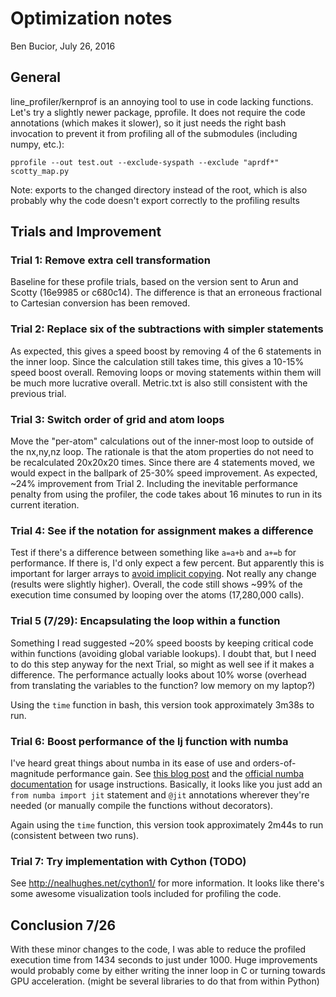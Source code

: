 # Optimization notes
Ben Bucior, July 26, 2016

## General
line_profiler/kernprof is an annoying tool to use in code lacking functions.  Let's try a slightly newer package, pprofile.  It does not require the code annotations (which makes it slower), so it just needs the right bash invocation to prevent it from profiling all of the submodules (including numpy, etc.):

`pprofile --out test.out --exclude-syspath --exclude "aprdf*" scotty_map.py`

Note: exports to the changed directory instead of the root, which is also probably why the code doesn't export correctly to the profiling results


## Trials and Improvement
### Trial 1: Remove extra cell transformation
Baseline for these profile trials, based on the version sent to Arun and Scotty (16e9985 or c680c14).  The difference is that an erroneous fractional to Cartesian conversion has been removed.

### Trial 2: Replace six of the subtractions with simpler statements
As expected, this gives a speed boost by removing 4 of the 6 statements in the inner loop.  Since the calculation still takes time, this gives a 10-15% speed boost overall.  Removing loops or moving statements within them will be much more lucrative overall.  Metric.txt is also still consistent with the previous trial.

### Trial 3: Switch order of grid and atom loops
Move the "per-atom" calculations out of the inner-most loop to outside of the nx,ny,nz loop.  The rationale is that the atom properties do not need to be recalculated 20x20x20 times.  Since there are 4 statements moved, we would expect in the ballpark of 25-30% speed improvement.  As expected, ~24% improvement from Trial 2.  Including the inevitable performance penalty from using the profiler, the code takes about 16 minutes to run in its current iteration.

### Trial 4: See if the notation for assignment makes a difference
Test if there's a difference between something like `a=a+b` and `a+=b` for performance.  If there is, I'd only expect a few percent.  But apparently this is important for larger arrays to [avoid implicit copying](http://ipython-books.github.io/featured-01/).  Not really any change (results were slightly higher).  Overall, the code still shows ~99% of the execution time consumed by looping over the atoms (17,280,000 calls).

### Trial 5 (7/29): Encapsulating the loop within a function
Something I read suggested ~20% speed boosts by keeping critical code within functions (avoiding global variable lookups).  I doubt that, but I need to do this step anyway for the next Trial, so might as well see if it makes a difference.  The performance actually looks about 10% worse (overhead from translating the variables to the function?  low memory on my laptop?)

Using the `time` function in bash, this version took approximately 3m38s to run.

### Trial 6: Boost performance of the lj function with numba
I've heard great things about numba in its ease of use and orders-of-magnitude performance gain.  See [this blog post](http://quant-econ.net/py/need_for_speed.html) and the [official numba documentation](http://numba.pydata.org/) for usage instructions.  Basically, it looks like you just add an `from numba import jit` statement and `@jit` annotations wherever they're needed (or manually compile the functions without decorators).

Again using the `time` function, this version took approximately 2m44s to run (consistent between two runs).

### Trial 7: Try implementation with Cython (TODO)
See <http://nealhughes.net/cython1/> for more information.  It looks like there's some awesome visualization tools included for profiling the code.


## Conclusion 7/26
With these minor changes to the code, I was able to reduce the profiled execution time from 1434 seconds to just under 1000.  Huge improvements would probably come by either writing the inner loop in C or turning towards GPU acceleration. (might be several libraries to do that from within Python)
